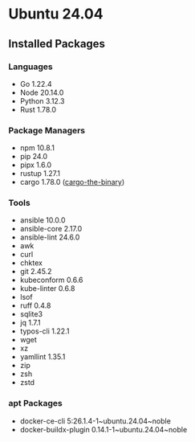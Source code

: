 # Ubuntu 24.04

## Installed Packages

### Languages

- Go 1.22.4
- Node 20.14.0
- Python 3.12.3
- Rust 1.78.0

### Package Managers

- npm 10.8.1
- pip 24.0
- pipx 1.6.0
- rustup 1.27.1
- cargo 1.78.0 ([cargo-the-binary](https://github.com/rust-lang/cargo/blob/master/src/cargo/version.rs))

### Tools

- ansible 10.0.0
- ansible-core 2.17.0
- ansible-lint 24.6.0
- awk
- curl
- chktex
- git 2.45.2
- kubeconform 0.6.6
- kube-linter 0.6.8
- lsof
- ruff 0.4.8
- sqlite3
- jq 1.7.1
- typos-cli 1.22.1
- wget
- xz
- yamllint 1.35.1
- zip
- zsh
- zstd

### apt Packages

- docker-ce-cli 5:26.1.4-1\~ubuntu.24.04\~noble
- docker-buildx-plugin 0.14.1-1\~ubuntu.24.04\~noble
